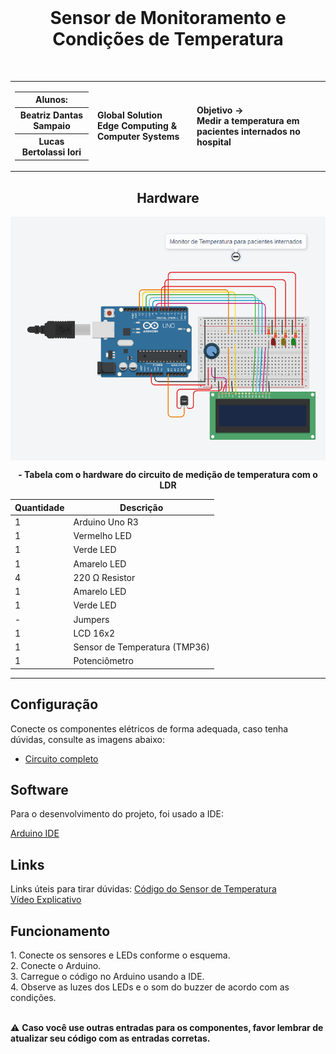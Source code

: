 <div align="center">
  <br>
  <h1>Sensor de Monitoramento e Condições de Temperatura </h1>
</div>

<br>

<table>
  <tr>
    <td>
      <div>
        <table>
          <tr>
            <th>Alunos:</th>
          </tr>
          <tr>
            <th>Beatriz Dantas Sampaio</th>
          </tr>
          <tr>
            <th>Lucas Bertolassi Iori</th>
          </tr>
        </table>

  </div>
    </td>
    <td>
      <div>
        <b>Global Solution <br> Edge Computing & Computer Systems</b>
      <td> <b>Objetivo → <br> Medir a temperatura em pacientes internados no hospital</b> </td>
      </div>
    </td>
  </tr>
</table>


 
<div align="center">

<h2> Hardware </h2>
<img height="390em" src="CircuitoSensor.png" alt="Circuito" align="center">

<b> - Tabela com o hardware do circuito de medição de temperatura com o LDR </b>


| Quantidade | Descrição                     |
| ---------- | ----------------------------- |
| 1          | Arduino Uno R3                |
| 1          | Vermelho LED                  |
| 1          | Verde LED                     |
| 1          | Amarelo LED                   |
| 4          | 220 Ω Resistor                |
| 1          | Amarelo LED                   |
| 1          | Verde LED                     |
| -          | Jumpers                       |
| 1          | LCD 16x2                      |
| 1          | Sensor de Temperatura (TMP36) |
| 1          | Potenciômetro                 |

</div>

---

<h2> Configuração </h2>

Conecte os componentes elétricos de forma adequada, caso tenha dúvidas, consulte as imagens abaixo:
- <a href="CircuitoSensor.png"> Circuito completo </a>


<h2> Software </h2>

<p> Para o desenvolvimento do projeto, foi usado a IDE: </p>

<a href="https://www.arduino.cc/en/software"> Arduino IDE </a>

<h2> Links </h2>
<p> Links úteis para tirar dúvidas:
<a href="CódigoSensor.c++"> Código do Sensor de Temperatura </a>
<br>
<a href=""> Vídeo Explicativo </a>

<h2> Funcionamento  </h2>
1. Conecte os sensores e LEDs conforme o esquema. <br>
2. Conecte o Arduino. <br>
3. Carregue o código no Arduino usando a IDE. <br>
4. Observe as luzes dos LEDs e o som do buzzer de acordo com as condições. <br>

<br>

⚠️ <b> Caso você use outras entradas para os componentes, favor lembrar de atualizar seu código com as entradas corretas. </b>
